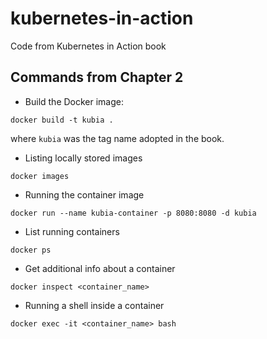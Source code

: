 # kubernetes-in-action

Code from Kubernetes in Action book

## Commands from Chapter 2

* Build the Docker image:

```
docker build -t kubia .
```

where `kubia` was the tag name adopted in the book.

* Listing locally stored images

```
docker images
```

* Running the container image

```
docker run --name kubia-container -p 8080:8080 -d kubia
```

* List running containers

```
docker ps
```

* Get additional info about a container

```
docker inspect <container_name>
```

* Running a shell inside a container

```
docker exec -it <container_name> bash
```